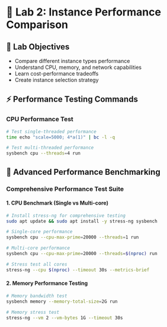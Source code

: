 # 🧪 Lab 2: Instance Performance Comparison

## 🎯 Lab Objectives
- Compare different instance types performance
- Understand CPU, memory, and network capabilities
- Learn cost-performance tradeoffs
- Create instance selection strategy

## ⚡ Performance Testing Commands

### CPU Performance Test
```bash
# Test single-threaded performance
time echo "scale=5000; 4*a(1)" | bc -l -q

# Test multi-threaded performance
sysbench cpu --threads=4 run
```

## 🧪 Advanced Performance Benchmarking

### Comprehensive Performance Test Suite

#### 1. CPU Benchmark (Single vs Multi-core)
```bash
# Install stress-ng for comprehensive testing
sudo apt update && sudo apt install -y stress-ng sysbench

# Single-core performance
sysbench cpu --cpu-max-prime=20000 --threads=1 run

# Multi-core performance
sysbench cpu --cpu-max-prime=20000 --threads=$(nproc) run

# Stress test all cores
stress-ng --cpu $(nproc) --timeout 30s --metrics-brief
```

#### 2. Memory Performance Testing
```bash
# Memory bandwidth test
sysbench memory --memory-total-size=2G run

# Memory stress test
stress-ng --vm 2 --vm-bytes 1G --timeout 30s
```
